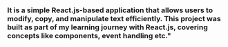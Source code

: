 <h3> It is a simple React.js-based application that allows users to modify, copy, and manipulate text efficiently. This project was built as part of my learning journey with React.js, covering concepts like components, event handling etc." </h3>
